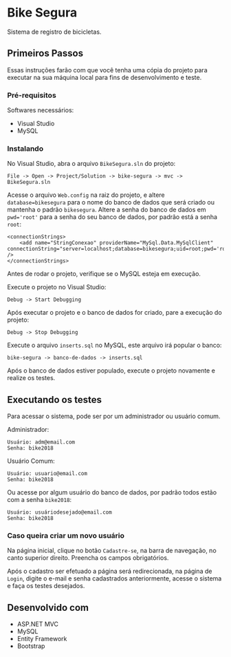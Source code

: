 # Bike Segura
Sistema de registro de bicicletas.

## Primeiros Passos
Essas instruções farão com que você tenha uma cópia do projeto para executar na sua máquina local para fins de desenvolvimento e teste.

### Pré-requisitos
Softwares necessários:
* Visual Studio
* MySQL

### Instalando
No Visual Studio, abra o arquivo `BikeSegura.sln` do projeto:
```
File -> Open -> Project/Solution -> bike-segura -> mvc -> BikeSegura.sln
```
Acesse o arquivo `Web.config` na raiz do projeto, e altere `database=bikesegura` para o nome do banco de dados que será criado ou mantenha o padrão `bikesegura`. Altere a senha do banco de dados em `pwd='root'` para a senha do seu banco de dados, por padrão está a senha `root`:
```
<connectionStrings>
	<add name="StringConexao" providerName="MySql.Data.MySqlClient" connectionString="server=localhost;database=bikesegura;uid=root;pwd='root'" />
</connectionStrings>
```
Antes de rodar o projeto, verifique se o MySQL esteja em execução.

Execute o projeto no Visual Studio:
```
Debug -> Start Debugging
```
Após executar o projeto e o banco de dados for criado, pare a execução do projeto:
```
Debug -> Stop Debugging
```
Execute o arquivo `inserts.sql` no MySQL, este arquivo irá popular o banco:
```
bike-segura -> banco-de-dados -> inserts.sql
```
Após o banco de dados estiver populado, execute o projeto novamente e realize os testes.

## Executando os testes
Para acessar o sistema, pode ser por um administrador ou usuário comum.

Administrador:
```
Usuário: adm@email.com
Senha: bike2018
```
Usuário Comum:
```
Usuário: usuario@email.com
Senha: bike2018
```
Ou acesse por algum usuário do banco de dados, por padrão todos estão com a senha `bike2018`:
```
Usuário: usuáriodesejado@email.com
Senha: bike2018
```

### Caso queira criar um novo usuário
Na página inicial, clique no botão `Cadastre-se`, na barra de navegação, no canto superior direito. Preencha os campos obrigatórios.

Após o cadastro ser efetuado a página será redirecionada, na página de `Login`, digite o e-mail e senha cadastrados anteriormente, acesse o sistema e faça os testes desejados.

## Desenvolvido com
* ASP.NET MVC
* MySQL
* Entity Framework
* Bootstrap
